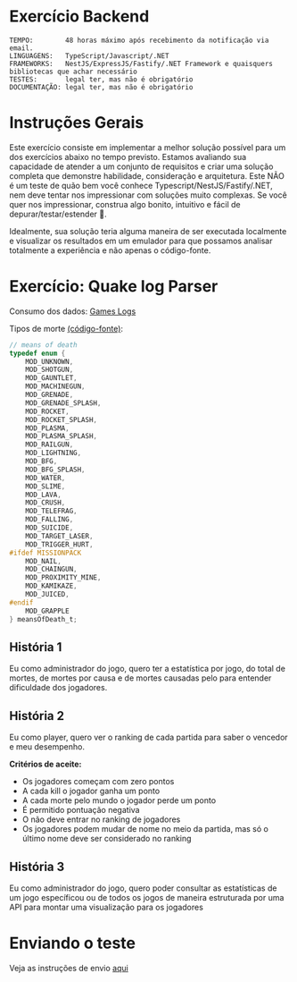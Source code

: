 # Exercício Backend

```
TEMPO:        48 horas máximo após recebimento da notificação via email.
LINGUAGENS:   TypeScript/Javascript/.NET
FRAMEWORKS:   NestJS/ExpressJS/Fastify/.NET Framework e quaisquers bibliotecas que achar necessário
TESTES:       legal ter, mas não é obrigatório
DOCUMENTAÇÃO: legal ter, mas não é obrigatório
```

# Instruções Gerais

Este exercício consiste em implementar a melhor solução possível para um dos exercícios abaixo no tempo previsto. Estamos avaliando sua capacidade de atender a um conjunto de requisitos e criar uma solução completa que demonstre habilidade, consideração e arquitetura. Este NÃO é um teste de quão bem você conhece Typescript/NestJS/Fastify/.NET, nem deve tentar nos impressionar com soluções muito complexas. Se você quer nos impressionar, construa algo bonito, intuitivo e fácil de depurar/testar/estender 🫡.

Idealmente, sua solução teria alguma maneira de ser executada localmente e visualizar os resultados em um emulador para que possamos analisar totalmente a experiência e não apenas o código-fonte.

# Exercício: Quake log Parser

Consumo dos dados: [Games Logs](https://github.com/rubcube/hiring-exercises/blob/master/backend/games.log)

Tipos de morte [(código-fonte)](https://github.com/id-Software/Quake-III-Arena/blob/master/code/game/bg_public.h):

```c
// means of death
typedef enum {
	MOD_UNKNOWN,
	MOD_SHOTGUN,
	MOD_GAUNTLET,
	MOD_MACHINEGUN,
	MOD_GRENADE,
	MOD_GRENADE_SPLASH,
	MOD_ROCKET,
	MOD_ROCKET_SPLASH,
	MOD_PLASMA,
	MOD_PLASMA_SPLASH,
	MOD_RAILGUN,
	MOD_LIGHTNING,
	MOD_BFG,
	MOD_BFG_SPLASH,
	MOD_WATER,
	MOD_SLIME,
	MOD_LAVA,
	MOD_CRUSH,
	MOD_TELEFRAG,
	MOD_FALLING,
	MOD_SUICIDE,
	MOD_TARGET_LASER,
	MOD_TRIGGER_HURT,
#ifdef MISSIONPACK
	MOD_NAIL,
	MOD_CHAINGUN,
	MOD_PROXIMITY_MINE,
	MOD_KAMIKAZE,
	MOD_JUICED,
#endif
	MOD_GRAPPLE
} meansOfDeath_t;
```

## História 1

Eu como administrador do jogo, quero ter a estatística por jogo, do total de mortes, de mortes por causa e de mortes causadas pelo <world> para entender dificuldade dos jogadores.

## História 2

Eu como player, quero ver o ranking de cada partida para saber o vencedor e meu desempenho. 

**Critérios de aceite:**

- Os jogadores começam com zero pontos
- A cada kill o jogador ganha um ponto
- A cada morte pelo mundo o jogador perde um ponto
- É permitido pontuação negativa
- O <world> não deve entrar no ranking de jogadores
- Os jogadores podem mudar de nome no meio da partida, mas só o último nome deve ser considerado no ranking

## História 3

Eu como administrador do jogo, quero poder consultar as estatísticas de um jogo específicou ou de todos os jogos de maneira estruturada por uma API para montar uma visualização para os jogadores

# Enviando o teste

Veja as instruções de envio [aqui](https://github.com/rubcube/hiring-exercises/blob/master/README.md)